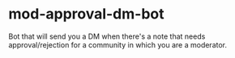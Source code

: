 # mod-approval-dm-bot
Bot that will send you a DM when there's a note that needs approval/rejection for a community in which you are a moderator.
